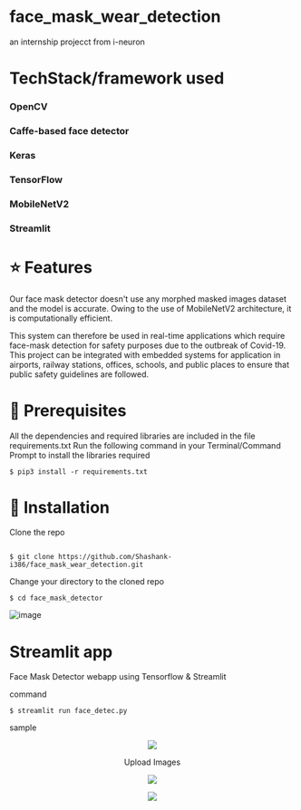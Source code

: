 # face_mask_wear_detection
an internship projecct from i-neuron 
# TechStack/framework used
### OpenCV
### Caffe-based face detector
### Keras
### TensorFlow
### MobileNetV2
### Streamlit
# ⭐ Features
Our face mask detector doesn't use any morphed masked images dataset and the model is accurate. Owing to the use of MobileNetV2 architecture, it is computationally efficient.

This system can therefore be used in real-time applications which require face-mask detection for safety purposes due to the outbreak of Covid-19. This project can be integrated with embedded systems for application in airports, railway stations, offices, schools, and public places to ensure that public safety guidelines are followed.
# 🔑 Prerequisites
All the dependencies and required libraries are included in the file requirements.txt 
Run the following command in your Terminal/Command Prompt to install the libraries required
```
$ pip3 install -r requirements.txt

```
# 🚀 Installation
Clone the repo
```

$ git clone https://github.com/Shashank-i386/face_mask_wear_detection.git

```
Change your directory to the cloned repo
```
$ cd face_mask_detector
```
![image](https://user-images.githubusercontent.com/58115580/175804970-08db605c-cf38-4ee5-a0d9-57e0fc4c057c.png)


# Streamlit app
Face Mask Detector webapp using Tensorflow & Streamlit

command
```
$ streamlit run face_detec.py 

```
sample
<p align="center">
  <img src="face_mask_detector/screen_shots/Screenshot from 2022-06-23 15-02-00.png">
</p>
<p align="center">Upload Images</p>

<p align="center">
  <img src="face_mask_detector/screen_shots/Screenshot from 2022-06-23 15-02-15.png">
</p>

<p align="center">
  <img src="face_mask_detector/screen_shots/real time face mask gif.gif">
</p>


